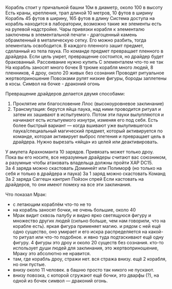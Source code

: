 Корабль стоит у причальной башни 10м в диаметр, около 100 в высоту
Есть краны, крепления, трап длиной 10 метров, 10 футов в ширину
Корабль 45 футов в ширину, 165 футов в длину
Система доступа на корабль находится в лаборатории, возможно такие же элементы есть на рулевой надстройке.
Чары привязки корабля к элементалю заключены в элементальной печати - драгоценный камень обрамленный в металическую сетку. Его можно разбить, тогда элементаль освободится. 
В каждого пленного зашит предмет, сделанный из тела паука. По команде предмет превращает пленного в драйдера. Если цель умрет, превращение состоится, но драйдер будет бракованный.
Рассеивание нужно купить
С элементалем что-то не так
На корабль заносят много бочек
В трюме корабля много людей,
8 пленников, 4 дроу, около 20 живых без сознания
Проводят ритуальное жертвоприношение
Повозками рулят низкие фигуры, бороды заплетены в косы. Символ на бочке - драконий огонь 



Превращение драйдеров делается двумя способами:  
1) Проклятие или благословение Ллос (высокоуровневое заклинание)
2) Трансмутация: берутся яйца паука, над ними проводится ритуал и затем их зашивают в испытуемого. Потом эти пауки вылупляются и начинают есть испытуемого изнутри, изменяя его под себя. Есть более быстрый вариант — когда вшивают уже вылупившегося паука/специальный магический предмет, который активируется по команде, которая активирует выброс плетения и превращает цель в драйдера. Нужно вырезать «яйца» из целей или деактивировать. 


У амулета Арахноманта 10 зарядов. Привязать может только дроу.  
Пока вы его носите, все неразумные драйдеры считают вас союзником, а разумные чтобы атаковать владельца должны пройти ХАР DC15.  
За 4 заряда можно скастовать Доминейт или Полиморф (но только на себя и только в драйдера и паука)
За 1 заряд можно скастовать Команд
За 2 заряда Саггешн
кантрип Пойзон спрей
Если кастовать на драйдеров, то они имеют помеху на все эти заклинания.

  
Что показал Мрак:
- с летающим кораблём что-то не то
- на корабль заносят бочки, не очень большие, около 40
- Мрак видит сквозь палубу и видно ярко светящуюся фигуру и множество других людей (сильно больше, чем нам говорили, что на корабле есть). яркая фигура применяет магию. и рядом с ней ещё одно существо, оно умирает и его искра распределяется на какой-то ритуал или что-то подобное. и явно туда подтаскивают ещё одну фигуру. 4 фигуры это дроу и около 20 существ без сознания. кто-то использует души людей для заклинания, это жертвоприношение, Мраку это абсолютно не нравится. 
- там, где корабль дроу, стражи нет. вся стража внизу. ещё 2 корабля, но они пустые. 
- внизу около 11 человек. в башню просто так никого не пускают. 
- внизу повозка, с которой сгружают ещё бочки, это дварфы (?), на одной из бочек символ — драконий огонь.

